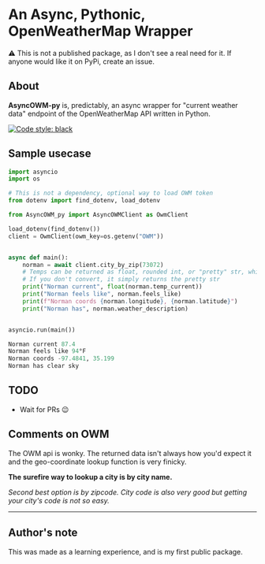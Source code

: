 # An Async, Pythonic, OpenWeatherMap Wrapper

⚠️ This is not a published package, as I don't see a real need for it. If anyone would like it on PyPi, create an issue. 

## About
**AsyncOWM-py** is, predictably, an async wrapper for "current weather data" endpoint of the OpenWeatherMap API written in Python.

[![Code style: black](https://img.shields.io/badge/code%20style-black-000000.svg)](https://github.com/psf/black)

## Sample usecase

```py
import asyncio
import os

# This is not a dependency, optional way to load OWM token
from dotenv import find_dotenv, load_dotenv

from AsyncOWM_py import AsyncOWMClient as OwmClient

load_dotenv(find_dotenv())
client = OwmClient(owm_key=os.getenv("OWM"))


async def main():
    norman = await client.city_by_zip(73072)
    # Temps can be returned as float, rounded int, or "pretty" str, which adds the unit and ° symbol
    # If you don't convert, it simply returns the pretty str
    print("Norman current", float(norman.temp_current)) 
    print("Norman feels like", norman.feels_like)
    print(f"Norman coords {norman.longitude}, {norman.latitude}")
    print("Norman has", norman.weather_description)


asyncio.run(main())
```

```py
Norman current 87.4
Norman feels like 94°F
Norman coords -97.4841, 35.199
Norman has clear sky
```
## TODO
- Wait for PRs 😉

## Comments on OWM
The OWM api is wonky. The returned data isn't always how you'd expect it and the geo-coordinate lookup function is very finicky.

**The surefire way to lookup a city is by city name.**

*Second best option is by zipcode. City code is also very good but getting your city's code is not so easy.*

---

## Author's note
This was made as a learning experience, and is my first public package.
